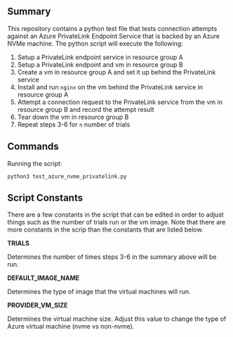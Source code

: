 ## Summary

This repository contains a python test file that tests connection attempts against an Azure PrivateLink Endpoint Service that is backed by an Azure NVMe machine.
The python script will execute the following:

1) Setup a PrivateLink endpoint service in resource group A
2) Setup a PrivateLink endpoint and vm in resource group B
3) Create a vm in resource group A and set it up behind the PrivateLink service
4) Install and run `nginx` on the vm behind the PrivateLink service in resource group A
5) Attempt a connection request to the PrivateLink service from the vm in resource group B and record the attempt result
6) Tear down the vm in resource group B
7) Repeat steps 3-6 for `n` number of trials

## Commands

Running the script:

```
python3 test_azure_nvme_privatelink.py
```

## Script Constants

There are a few constants in the script that can be edited in order to adjust things such as the number of trials run or the vm image. 
Note that there are more constants in the scrip than the constants that are listed below. 

**TRIALS** 

Determines the number of times steps 3-6 in the summary above will be run. 

**DEFAULT_IMAGE_NAME**

Determines the type of image that the virtual machines will run.

**PROVIDER_VM_SIZE**

Determines the virtual machine size. Adjust this value to change the type of Azure virtual machine (nvme vs non-nvme).


